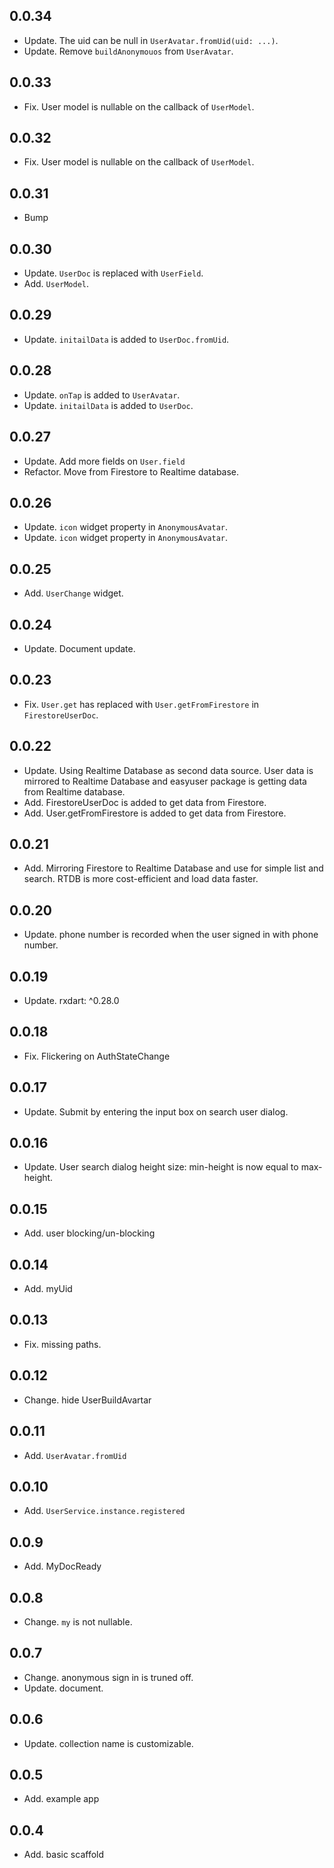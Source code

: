 ## 0.0.34
* Update. The uid can be null in `UserAvatar.fromUid(uid: ...)`.
* Update. Remove `buildAnonymouos` from `UserAvatar`.

## 0.0.33
* Fix. User model is nullable on the callback of `UserModel`.

## 0.0.32
* Fix. User model is nullable on the callback of `UserModel`.

## 0.0.31
* Bump

## 0.0.30
* Update. `UserDoc` is replaced with `UserField`.
* Add. `UserModel`.

## 0.0.29
* Update. `initailData` is added to `UserDoc.fromUid`.

## 0.0.28
* Update. `onTap` is added to `UserAvatar`.
* Update. `initailData` is added to `UserDoc`.

## 0.0.27
* Update. Add more fields on `User.field`
* Refactor. Move from Firestore to Realtime database.

## 0.0.26
* Update. `icon` widget property in `AnonymousAvatar`.
* Update. `icon` widget property in `AnonymousAvatar`.

## 0.0.25
* Add. `UserChange` widget.

## 0.0.24
* Update. Document update.

## 0.0.23
* Fix. `User.get` has replaced with `User.getFromFirestore` in `FirestoreUserDoc`.

## 0.0.22
* Update. Using Realtime Database as second data source. User data is mirrored to Realtime Database and easyuser package is getting data from Realtime database.
* Add. FirestoreUserDoc is added to get data from Firestore.
* Add. User.getFromFirestore is added to get data from Firestore.

## 0.0.21
* Add. Mirroring Firestore to Realtime Database and use for simple list and search. RTDB is more cost-efficient and load data faster.

## 0.0.20
* Update. phone number is recorded when the user signed in with phone number.

## 0.0.19
* Update. rxdart: ^0.28.0

## 0.0.18
* Fix. Flickering on AuthStateChange

## 0.0.17
* Update. Submit by entering the input box on search user dialog.

## 0.0.16
* Update. User search dialog height size: min-height is now equal to max-height.

## 0.0.15
* Add. user blocking/un-blocking

## 0.0.14
* Add. myUid

## 0.0.13
* Fix. missing paths.

## 0.0.12
* Change. hide UserBuildAvartar

## 0.0.11
* Add. `UserAvatar.fromUid`

## 0.0.10
* Add. `UserService.instance.registered`

## 0.0.9
* Add. MyDocReady

## 0.0.8
* Change. `my` is not nullable.

## 0.0.7
* Change. anonymous sign in is truned off.
* Update. document.

## 0.0.6
* Update. collection name is customizable.

## 0.0.5
* Add. example app

## 0.0.4
* Add. basic scaffold


